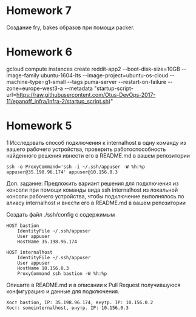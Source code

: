 # Homework 7

Создание fry, bakes образов при помощи packer. 

# Homework 6


gcloud compute instances create reddit-app2  --boot-disk-size=10GB   --image-family ubuntu-1604-lts   --image-project=ubuntu-os-cloud   --machine-type=g1-small   --tags puma-server   --restart-on-failure   --zone=europe-west3-a --metadata "startup-script-url=https://raw.githubusercontent.com/Otus-DevOps-2017-11/epanoff_infra/Infra-2/startup_script.sh)"

# Homework 5

 1 Исследовать способ подключения к internalhost в одну команду из вашего рабочего устройства, проверить работоспособность найденного решения ивнести его в README.md в вашем репозитории
```
ssh -o ProxyCommand='ssh -i ~/.ssh/appuser -W %h:%p appuser@35.198.96.174' appuser@10.156.0.3
```
 Доп. задание: Предложить вариант решения для подключения из консоли при помощи команды вида ssh internalhost из локальной консоли рабочего устройства, чтобы подключение выполнялось по алиасу internalhost и внести его в README.md в вашем репозитории


Создать файл  ./ssh/config с содержимым
```
HOST bastion
    IdentityFile ~/.ssh/appuser
    User appuser
    HostName 35.198.96.174

HOST internalhost
    IdentityFile ~/.ssh/appuser
    User appuser
    HostName 10.156.0.3
    ProxyCommand ssh bastion -W %h:%p
```

 Опишите в README.md и в описании к Pull Request получившуюся конфигурацию и данные для
подключения.
```
Хост bastion, IP: 35.198.96.174, внутр. IP: 10.156.0.2
Хост: someinternalhost, внутр. IP: 10.156.0.3
```

